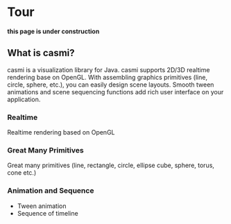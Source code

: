 # Tour

**this page is under construction**

## What is casmi?

casmi is a visualization library for Java.
casmi supports 2D/3D realtime rendering base on OpenGL.
With assembling graphics primitives (line, circle, sphere, etc.), you can easily design scene layouts.
Smooth tween animations and scene sequencing functions add rich user interface on your application.

### Realtime

Realtime rendering based on OpenGL

### Great Many Primitives

Great many primitives (line, rectangle, circle, ellipse cube, sphere, torus, cone etc.)

### Animation and Sequence

 - Tween animation
 - Sequence of timeline
